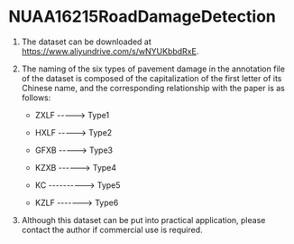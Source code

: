 # NUAA16215RoadDamageDetection
1. The dataset can be downloaded at https://www.aliyundrive.com/s/wNYUKbbdRxE.

2. The naming of the six types of pavement damage in the annotation file of the dataset is composed of the capitalization of the first letter of its Chinese name, and the corresponding relationship with the paper is as follows:

   - ZXLF -----> Type1

   - HXLF -----> Type2

   - GFXB -----> Type3

   - KZXB ------> Type4

   - KC ----------> Type5

   - KZLF -------> Type6 
3. Although this dataset can be put into practical application, please contact the author if commercial use is required.
